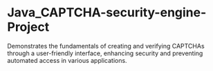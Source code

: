 # Java_CAPTCHA-security-engine-Project
Demonstrates the fundamentals of creating and verifying CAPTCHAs through a user-friendly interface, enhancing security and preventing automated access in various applications.
